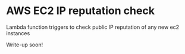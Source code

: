 # AWS EC2 IP reputation check
Lambda function triggers to check public IP reputation of any new ec2 instances

Write-up soon!
